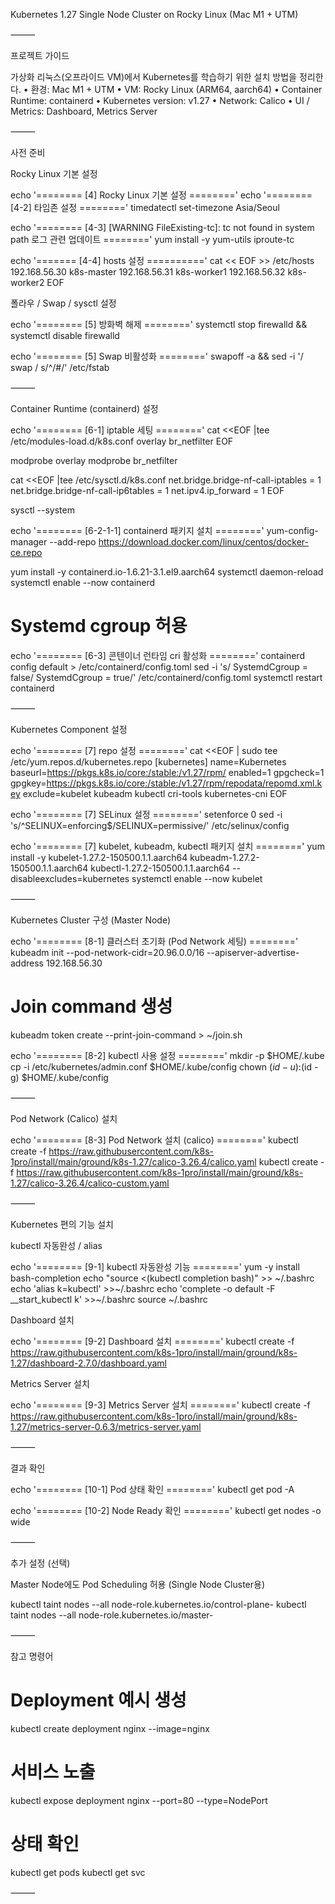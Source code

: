 Kubernetes 1.27 Single Node Cluster on Rocky Linux (Mac M1 + UTM)

⸻

프로젝트 가이드

가상화 리눅스(오프라이드 VM)에서 Kubernetes를 학습하기 위한 설치 방법을 정리한다.
	•	환경: Mac M1 + UTM
	•	VM: Rocky Linux (ARM64, aarch64)
	•	Container Runtime: containerd
	•	Kubernetes version: v1.27
	•	Network: Calico
	•	UI / Metrics: Dashboard, Metrics Server

⸻

사전 준비

Rocky Linux 기본 설정

echo '======== [4] Rocky Linux 기본 설정 ========'
echo '======== [4-2] 타임존 설정 ========'
timedatectl set-timezone Asia/Seoul

echo '======== [4-3] [WARNING FileExisting-tc]: tc not found in system path 로그 관련 업데이트 ========'
yum install -y yum-utils iproute-tc

echo '======= [4-4] hosts 설정 =========='
cat << EOF >> /etc/hosts
192.168.56.30 k8s-master
192.168.56.31 k8s-worker1
192.168.56.32 k8s-worker2
EOF

폴라우 / Swap / sysctl 설정

echo '======== [5] 방화벽 해제 ========'
systemctl stop firewalld && systemctl disable firewalld

echo '======== [5] Swap 비활성화 ========'
swapoff -a && sed -i '/ swap / s/^/#/' /etc/fstab


⸻

Container Runtime (containerd) 설정

echo '======== [6-1] iptable 세팅 ========'
cat <<EOF |tee /etc/modules-load.d/k8s.conf
overlay
br_netfilter
EOF

modprobe overlay
modprobe br_netfilter

cat <<EOF |tee /etc/sysctl.d/k8s.conf
net.bridge.bridge-nf-call-iptables  = 1
net.bridge.bridge-nf-call-ip6tables = 1
net.ipv4.ip_forward                 = 1
EOF

sysctl --system

echo '======== [6-2-1-1] containerd 패키지 설치 ========'
yum-config-manager --add-repo https://download.docker.com/linux/centos/docker-ce.repo

yum install -y containerd.io-1.6.21-3.1.el9.aarch64
systemctl daemon-reload
systemctl enable --now containerd

# Systemd cgroup 허용
echo '======== [6-3] 콘텐이너 런타임 cri 활성화 ========'
containerd config default > /etc/containerd/config.toml
sed -i 's/ SystemdCgroup = false/ SystemdCgroup = true/' /etc/containerd/config.toml
systemctl restart containerd


⸻

Kubernetes Component 설정

echo '======== [7] repo 설정 ========'
cat <<EOF | sudo tee /etc/yum.repos.d/kubernetes.repo
[kubernetes]
name=Kubernetes
baseurl=https://pkgs.k8s.io/core:/stable:/v1.27/rpm/
enabled=1
gpgcheck=1
gpgkey=https://pkgs.k8s.io/core:/stable:/v1.27/rpm/repodata/repomd.xml.key
exclude=kubelet kubeadm kubectl cri-tools kubernetes-cni
EOF

echo '======== [7] SELinux 설정 ========'
setenforce 0
sed -i 's/^SELINUX=enforcing$/SELINUX=permissive/' /etc/selinux/config

echo '======== [7] kubelet, kubeadm, kubectl 패키지 설치 ========'
yum install -y kubelet-1.27.2-150500.1.1.aarch64 kubeadm-1.27.2-150500.1.1.aarch64 kubectl-1.27.2-150500.1.1.aarch64 --disableexcludes=kubernetes
systemctl enable --now kubelet


⸻

Kubernetes Cluster 구성 (Master Node)

echo '======== [8-1] 클러스터 초기화 (Pod Network 세팅) ========'
kubeadm init --pod-network-cidr=20.96.0.0/16 --apiserver-advertise-address 192.168.56.30

# Join command 생성
kubeadm token create --print-join-command > ~/join.sh

echo '======== [8-2] kubectl 사용 설정 ========'
mkdir -p $HOME/.kube
cp -i /etc/kubernetes/admin.conf $HOME/.kube/config
chown $(id -u):$(id -g) $HOME/.kube/config


⸻

Pod Network (Calico) 설치

echo '======== [8-3] Pod Network 설치 (calico) ========'
kubectl create -f https://raw.githubusercontent.com/k8s-1pro/install/main/ground/k8s-1.27/calico-3.26.4/calico.yaml
kubectl create -f https://raw.githubusercontent.com/k8s-1pro/install/main/ground/k8s-1.27/calico-3.26.4/calico-custom.yaml


⸻

Kubernetes 편의 기능 설치

kubectl 자동완성 / alias

echo '======== [9-1] kubectl 자동완성 기능 ========'
yum -y install bash-completion
echo "source <(kubectl completion bash)" >> ~/.bashrc
echo 'alias k=kubectl' >>~/.bashrc
echo 'complete -o default -F __start_kubectl k' >>~/.bashrc
source ~/.bashrc

Dashboard 설치

echo '======== [9-2] Dashboard 설치 ========'
kubectl create -f https://raw.githubusercontent.com/k8s-1pro/install/main/ground/k8s-1.27/dashboard-2.7.0/dashboard.yaml

Metrics Server 설치

echo '======== [9-3] Metrics Server 설치 ========'
kubectl create -f https://raw.githubusercontent.com/k8s-1pro/install/main/ground/k8s-1.27/metrics-server-0.6.3/metrics-server.yaml


⸻

결과 확인

echo '======== [10-1] Pod 상태 확인 ========'
kubectl get pod -A

echo '======== [10-2] Node Ready 확인 ========'
kubectl get nodes -o wide


⸻

추가 설정 (선택)

Master Node에도 Pod Scheduling 허용 (Single Node Cluster용)

kubectl taint nodes --all node-role.kubernetes.io/control-plane-
kubectl taint nodes --all node-role.kubernetes.io/master-


⸻

참고 명령어

# Deployment 예시 생성
kubectl create deployment nginx --image=nginx

# 서비스 노출
kubectl expose deployment nginx --port=80 --type=NodePort

# 상태 확인
kubectl get pods
kubectl get svc


⸻


